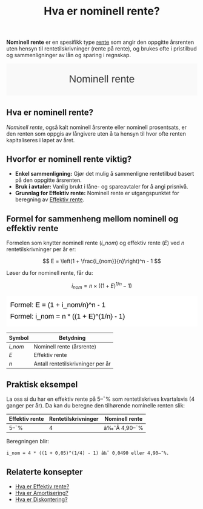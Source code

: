 ﻿---
title: "Hva er nominell rente?"
seoTitle: "Hva er nominell rente?"
description: '**Nominell rente** er en spesifikk type [rente](/blogs/regnskap/rente "Rente “ En komplett guide til rente i regnskap") som angir den oppgitte årsrenten uten...'
---

**Nominell rente** er en spesifikk type [rente](/blogs/regnskap/rente "Rente “ En komplett guide til rente i regnskap") som angir den oppgitte årsrenten uten hensyn til rentetilskrivninger (rente på rente), og brukes ofte i pristilbud og sammenligninger av lån og sparing i regnskap.

![Hva er nominell rente?](hva-er-nominell-rente-image.svg)

## Hva er nominell rente?

*Nominell rente*, også kalt nominell årsrente eller nominell prosentsats, er den renten som oppgis av långivere uten å ta hensyn til hvor ofte renten kapitaliseres i løpet av året.

## Hvorfor er nominell rente viktig?

* **Enkel sammenligning:** Gjør det mulig å sammenligne rentetilbud basert på den oppgitte årsrenten.
* **Bruk i avtaler:** Vanlig brukt i låne- og spareavtaler for å angi prisnivå.
* **Grunnlag for Effektiv rente:** Nominell rente er utgangspunktet for beregning av [Effektiv rente](/blogs/regnskap/hva-er-effektiv-rente "Hva er Effektiv rente? Komplett Guide til Beregning av Effektiv rente i Regnskap").

## Formel for sammenheng mellom nominell og effektiv rente

Formelen som knytter nominell rente (*i_nom*) og effektiv rente (*E*) ved *n* rentetilskrivninger per år er:

$$
E = \left(1 + \frac{i_{nom}}{n}\right)^n - 1
$$

Løser du for nominell rente, får du:

$$
i_{nom} = n \times \left((1 + E)^{1/n} - 1\right)
$$

![Formel for nominell rente](nominell-rente-formel.svg)

| Symbol  | Betydning                         |
| ------- | --------------------------------- |
| *i_nom* | Nominell rente (årsrente)        |
| *E*     | Effektiv rente                    |
| *n*     | Antall rentetilskrivninger per år |

## Praktisk eksempel

La oss si du har en effektiv rente på 5–¯% som rentetilskrives kvartalsvis (4 ganger per år). Da kan du beregne den tilhørende nominelle renten slik:

| Effektiv rente | Rentetilskrivninger | Nominell rente |
| -------------- | ------------------- | -------------- |
| 5–¯%            | 4                   | â‰ˆÂ 4,90–¯%       |

Beregningen blir:
```
i_nom = 4 * ((1 + 0,05)^(1/4) - 1) â‰ˆ 0,0490 eller 4,90–¯%.
```

## Relaterte konsepter

* [Hva er Effektiv rente?](/blogs/regnskap/hva-er-effektiv-rente "Hva er Effektiv rente? Komplett Guide til Beregning av Effektiv rente i Regnskap")
* [Hva er Amortisering?](/blogs/regnskap/hva-er-amortisering "Hva er Amortisering? En Komplett Guide til Avskrivninger og Amortisering")
* [Hva er Diskontering?](/blogs/regnskap/hva-er-diskontering "Hva er Diskontering? Komplett Guide til Nåverdi og Diskonterte Kontantstrømmer")










